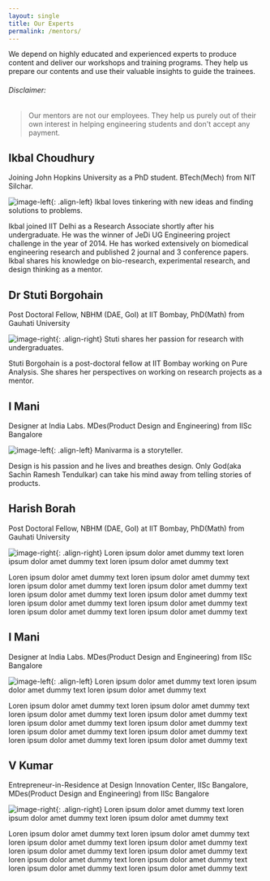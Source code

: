 ```yaml
---
layout: single
title: Our Experts
permalink: /mentors/
---
```


We depend on highly educated and experienced experts to produce content and deliver our workshops and training programs. They help us prepare our contents and use their valuable insights to guide the trainees.

###### Disclaimer: 

> Our mentors are not our employees. They help us purely out of their own interest in helping engineering students and don't accept any payment.

## Ikbal Choudhury

Joining John Hopkins University as a PhD student. BTech(Mech) from NIT Silchar.

![image-left](http://theawesomer.com/photos/2010/06/060410_Facebook_profile_pic_1.jpg){: .align-left} Ikbal loves tinkering with new ideas and finding solutions to problems.

Ikbal joined IIT Delhi as a Research Associate shortly after his undergraduate. He was the winner of JeDi UG Engineering project challenge in the year of 2014. He has worked extensively on biomedical engineering research and published 2 journal and 3 conference papers. Ikbal shares his knowledge on bio-research, experimental research, and design thinking as a mentor.

## Dr Stuti Borgohain

Post Doctoral Fellow, NBHM (DAE, GoI) at IIT Bombay, PhD(Math) from Gauhati University

![image-right](http://theawesomer.com/photos/2010/06/060410_Facebook_profile_pic_1.jpg){: .align-right} Stuti shares her passion for research with undergraduates.

Stuti Borgohain is a post-doctoral fellow at IIT Bombay working on Pure Analysis. She shares her perspectives on working on research projects as a mentor.

## I Mani

Designer at India Labs. MDes(Product Design and Engineering) from IISc Bangalore

![image-left](http://theawesomer.com/photos/2010/06/060410_Facebook_profile_pic_1.jpg){: .align-left} Manivarma is a storyteller.

Design is his passion and he lives and breathes design. Only God(aka Sachin Ramesh Tendulkar) can take his mind away from telling stories of products.

## Harish Borah

Post Doctoral Fellow, NBHM (DAE, GoI) at IIT Bombay, PhD(Math) from Gauhati University

![image-right](http://theawesomer.com/photos/2010/06/060410_Facebook_profile_pic_1.jpg){: .align-right} Loren ipsum dolor amet dummy text loren ipsum dolor amet dummy text loren ipsum dolor amet dummy text 

Loren ipsum dolor amet dummy text loren ipsum dolor amet dummy text loren ipsum dolor amet dummy text loren ipsum dolor amet dummy text loren ipsum dolor amet dummy text loren ipsum dolor amet dummy text loren ipsum dolor amet dummy text loren ipsum dolor amet dummy text loren ipsum dolor amet dummy text loren ipsum dolor amet dummy text

## I Mani

Designer at India Labs. MDes(Product Design and Engineering) from IISc Bangalore

![image-left](http://theawesomer.com/photos/2010/06/060410_Facebook_profile_pic_1.jpg){: .align-left} Loren ipsum dolor amet dummy text loren ipsum dolor amet dummy text loren ipsum dolor amet dummy text 

Loren ipsum dolor amet dummy text loren ipsum dolor amet dummy text loren ipsum dolor amet dummy text loren ipsum dolor amet dummy text loren ipsum dolor amet dummy text loren ipsum dolor amet dummy text loren ipsum dolor amet dummy text loren ipsum dolor amet dummy text loren ipsum dolor amet dummy text loren ipsum dolor amet dummy text

## V Kumar

Entrepreneur-in-Residence at Design Innovation Center, IISc Bangalore, MDes(Product Design and Engineering) from IISc Bangalore

![image-right](http://theawesomer.com/photos/2010/06/060410_Facebook_profile_pic_1.jpg){: .align-right} Loren ipsum dolor amet dummy text loren ipsum dolor amet dummy text loren ipsum dolor amet dummy text 

Loren ipsum dolor amet dummy text loren ipsum dolor amet dummy text loren ipsum dolor amet dummy text loren ipsum dolor amet dummy text loren ipsum dolor amet dummy text loren ipsum dolor amet dummy text loren ipsum dolor amet dummy text loren ipsum dolor amet dummy text loren ipsum dolor amet dummy text loren ipsum dolor amet dummy text
